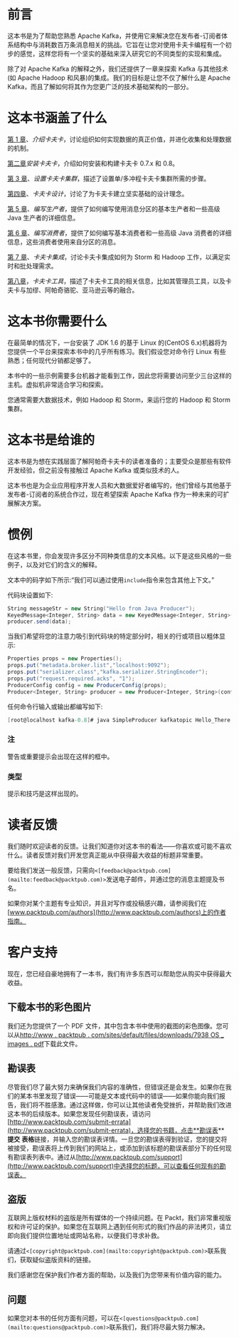 # 前言

这本书是为了帮助您熟悉 Apache Kafka，并使用它来解决您在发布者-订阅者体系结构中与消耗数百万条消息相关的挑战。它旨在让您对使用卡夫卡编程有一个初步的感觉，这样您将有一个坚实的基础来深入研究它的不同类型的实现和集成。

除了对 Apache Kafka 的解释之外，我们还提供了一章来探索 Kafka 与其他技术(如 Apache Hadoop 和风暴)的集成。我们的目标是让您不仅了解什么是 Apache Kafka，而且了解如何将其作为您更广泛的技术基础架构的一部分。

# 这本书涵盖了什么

[第 1 章](1.html "Chapter 1. Introducing Kafka")、*介绍卡夫卡*，讨论组织如何实现数据的真正价值，并进化收集和处理数据的机制。

[第二章](2.html "Chapter 2. Installing Kafka")*安装卡夫卡*，介绍如何安装和构建卡夫卡 0.7.x 和 0.8。

[第 3 章](3.html "Chapter 3. Setting up the Kafka Cluster")、*设置卡夫卡集群*，描述了设置单/多冲程卡夫卡集群所需的步骤。

[第四章](4.html "Chapter 4. Kafka Design")、*卡夫卡设计*，讨论了为卡夫卡建立坚实基础的设计理念。

[第 5 章](5.html "Chapter 5. Writing Producers")、*编写生产者*，提供了如何编写使用消息分区的基本生产者和一些高级 Java 生产者的详细信息。

[第 6 章](6.html "Chapter 6. Writing Consumers")、*编写消费者*，提供了如何编写基本消费者和一些高级 Java 消费者的详细信息，这些消费者使用来自分区的消息。

[第 7 章](7.html "Chapter 7. Kafka Integrations")、*卡夫卡集成*，讨论卡夫卡集成如何为 Storm 和 Hadoop 工作，以满足实时和批处理需求。

[第八章](8.html "Chapter 8. Kafka Tools")，*卡夫卡工具*，描述了卡夫卡工具的相关信息，比如其管理员工具，以及卡夫卡与加缪、阿帕奇骆驼、亚马逊云等的融合。

# 这本书你需要什么

在最简单的情况下，一台安装了 JDK 1.6 的基于 Linux 的(CentOS 6.x)机器将为您提供一个平台来探索本书中的几乎所有练习。我们假设您对命令行 Linux 有些熟悉；任何现代分销都足够了。

本书中的一些示例需要多台机器才能看到工作，因此您将需要访问至少三台这样的主机。虚拟机非常适合学习和探索。

您通常需要大数据技术，例如 Hadoop 和 Storm，来运行您的 Hadoop 和 Storm 集群。

# 这本书是给谁的

这本书是为想在实践层面了解阿帕奇卡夫卡的读者准备的；主要受众是那些有软件开发经验，但之前没有接触过 Apache Kafka 或类似技术的人。

这本书也是为企业应用程序开发人员和大数据爱好者编写的，他们曾经与其他基于发布者-订阅者的系统合作过，现在希望探索 Apache Kafka 作为一种未来的可扩展解决方案。

# 惯例

在这本书里，你会发现许多区分不同种类信息的文本风格。以下是这些风格的一些例子，以及对它们的含义的解释。

文本中的码字如下所示:“我们可以通过使用`include`指令来包含其他上下文。”

代码块设置如下:

```scala
String messageStr = new String("Hello from Java Producer");
KeyedMessage<Integer, String> data = new KeyedMessage<Integer, String>(topic, messageStr);
producer.send(data);
```

当我们希望将您的注意力吸引到代码块的特定部分时，相关的行或项目以粗体显示:

```scala
Properties props = new Properties();
props.put("metadata.broker.list","localhost:9092");
props.put("serializer.class","kafka.serializer.StringEncoder");
props.put("request.required.acks", "1");
ProducerConfig config = new ProducerConfig(props); 
Producer<Integer, String> producer = new Producer<Integer, String>(config);
```

任何命令行输入或输出都编写如下:

```scala
[root@localhost kafka-0.8]# java SimpleProducer kafkatopic Hello_There
```

### 注

警告或重要提示会出现在这样的框中。

### 类型

提示和技巧是这样出现的。

# 读者反馈

我们随时欢迎读者的反馈。让我们知道你对这本书的看法——你喜欢或可能不喜欢什么。读者反馈对我们开发您真正能从中获得最大收益的标题非常重要。

要给我们发送一般反馈，只需向`<[feedback@packtpub.com](mailto:feedback@packtpub.com)>`发送电子邮件，并通过您的消息主题提及书名。

如果你对某个主题有专业知识，并且对写作或投稿感兴趣，请参阅我们在[www.packtpub.com/authors](http://www.packtpub.com/authors)上的作者指南。

# 客户支持

现在，您已经自豪地拥有了一本书，我们有许多东西可以帮助您从购买中获得最大收益。

## 下载本书的彩色图片

我们还为您提供了一个 PDF 文件，其中包含本书中使用的截图的彩色图像。您可以从[http://www . packtpub . com/sites/default/files/downloads/7938 OS _ images . pdf](http://www.packtpub.com/sites/default/files/downloads/7938OS_Images.pdf)下载此文件。

## 勘误表

尽管我们尽了最大努力来确保我们内容的准确性，但错误还是会发生。如果你在我们的某本书里发现了错误——可能是文本或代码中的错误——如果你能向我们报告，我们将不胜感激。通过这样做，你可以让其他读者免受挫折，并帮助我们改进这本书的后续版本。如果您发现任何勘误表，请访问[http://www.packtpub.com/submit-errata](http://www.packtpub.com/submit-errata)，选择您的书籍，点击**勘误表** **提交** **表格**链接，并输入您的勘误表详情。一旦您的勘误表得到验证，您的提交将被接受，勘误表将上传到我们的网站上，或添加到该标题的勘误表部分下的任何现有勘误表列表中。通过从[http://www.packtpub.com/support](http://www.packtpub.com/support)中选择您的标题，可以查看任何现有的勘误表。

## 盗版

互联网上版权材料的盗版是所有媒体的一个持续问题。在 Packt，我们非常重视版权和许可证的保护。如果您在互联网上遇到任何形式的我们作品的非法拷贝，请立即向我们提供位置地址或网站名称，以便我们寻求补救。

请通过`<[copyright@packtpub.com](mailto:copyright@packtpub.com)>`联系我们，获取疑似盗版资料的链接。

我们感谢您在保护我们作者方面的帮助，以及我们为您带来有价值内容的能力。

## 问题

如果您对本书的任何方面有问题，可以在`<[questions@packtpub.com](mailto:questions@packtpub.com)>`联系我们，我们将尽最大努力解决。